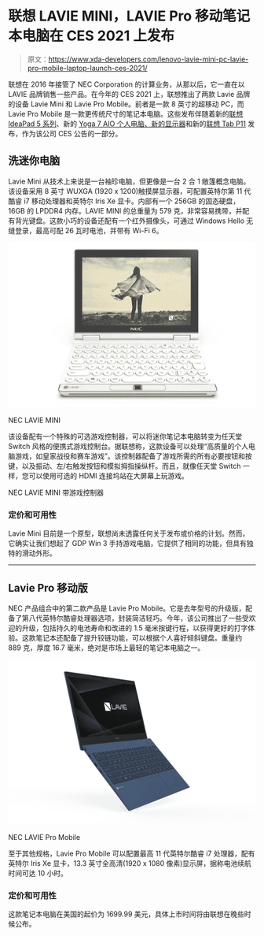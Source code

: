 # 联想 LAVIE MINI，LAVIE Pro 移动笔记本电脑在 CES 2021 上发布

> 原文：<https://www.xda-developers.com/lenovo-lavie-mini-pc-lavie-pro-mobile-laptop-launch-ces-2021/>

联想在 2016 年接管了 NEC Corporation 的计算业务，从那以后，它一直在以 LAVIE 品牌销售一些产品。在今年的 CES 2021 上，联想推出了两款 Lavie 品牌的设备 Lavie Mini 和 Lavie Pro Mobile。前者是一款 8 英寸的超移动 PC，而 Lavie Pro Mobile 是一款更传统尺寸的笔记本电脑。这些发布伴随着新的[联想 IdeaPad 5 系列](https://www.xda-developers.com/lenovo-ideapad-5g-ideapad-5-pro-ideapad-5i-pro-launch-ces-2021/)、新的 [Yoga 7 AIO 个人电脑、新的显示器](https://www.xda-developers.com/lenovo-yoga-aio-7-pc-l27e30-l24i30-launch-ces-2021/)和新的[联想 Tab P11](https://www.xda-developers.com/lenovo-tab-p11-snadragon-662-launch-ces-2021/) 发布，作为该公司 CES 公告的一部分。

## 洗迷你电脑

Lavie Mini 从技术上来说是一台袖珍电脑，但更像是一台 2 合 1 敞篷概念电脑。该设备采用 8 英寸 WUXGA (1920 x 1200)触摸屏显示器，可配置英特尔第 11 代酷睿 i7 移动处理器和英特尔 Iris Xe 显卡。内部有一个 256GB 的固态硬盘，16GB 的 LPDDR4 内存。LAVIE MINI 的总重量为 579 克，非常容易携带，并配有背光键盘。这款小巧的设备还配有一个红外摄像头，可通过 Windows Hello 无缝登录，最高可配 26 瓦时电池，并带有 Wi-Fi 6。

 <picture>![NEC LAVIE MINI product image](img/6cbcbba49a226468d78a316b34f433da.png)</picture> 

NEC LAVIE MINI

该设备配有一个特殊的可选游戏控制器，可以将迷你笔记本电脑转变为任天堂 Switch 风格的便携式游戏控制台。据联想称，这款设备可以处理“高质量的个人电脑游戏，如皇家战役和赛车游戏”。该控制器配备了游戏所需的所有必要按钮和按键，以及振动、左/右触发按钮和模拟拇指操纵杆。而且，就像任天堂 Switch 一样，您可以使用可选的 HDMI 连接坞站在大屏幕上玩游戏。

NEC LAVIE MINI 带游戏控制器

### 定价和可用性

Lavie Mini 目前是一个原型，联想尚未透露任何关于发布或价格的计划。然而，它确实让我们想起了 GDP Win 3 手持游戏电脑，它提供了相同的功能，但具有独特的滑动外形。

* * *

## Lavie Pro 移动版

NEC 产品组合中的第二款产品是 Lavie Pro Mobile。它是去年型号的升级版，配备了第八代英特尔酷睿处理器选项，封装简洁轻巧。今年，该公司推出了一些受欢迎的升级，包括持久的电池寿命和改进的 1.5 毫米按键行程，以获得更好的打字体验。这款笔记本还配备了提升铰链功能，可以根据个人喜好倾斜键盘。重量约 889 克，厚度 16.7 毫米，绝对是市场上最轻的笔记本电脑之一。

 <picture>![NEC LAVIE Pro Mobile product image](img/371157a930061adf7e09d5dd9e9cad89.png)</picture> 

NEC LAVIE Pro Mobile

至于其他规格，Lavie Pro Mobile 可以配置最高 11 代英特尔酷睿 i7 处理器，配有英特尔 Iris Xe 显卡，13.3 英寸全高清(1920 x 1080 像素)显示屏，据称电池续航时间可达 10 小时。

### 定价和可用性

这款笔记本电脑在美国的起价为 1699.99 美元，具体上市时间将由联想在晚些时候公布。